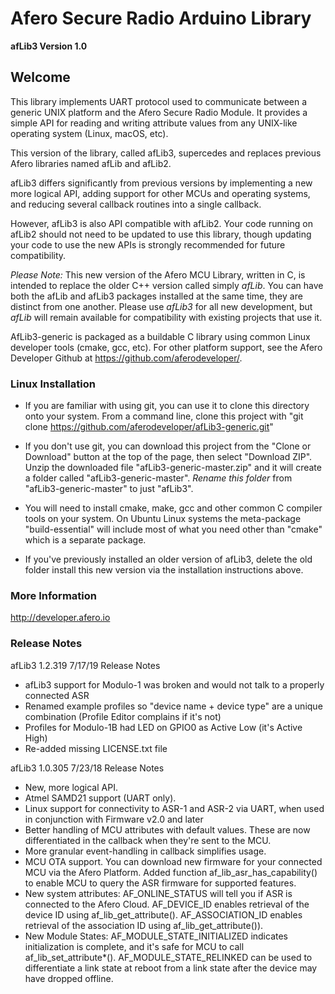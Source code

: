 # Afero Secure Radio Arduino Library #

**afLib3 Version 1.0**

## Welcome ##

This library implements UART protocol used to communicate between a generic UNIX platform and the Afero Secure Radio Module. It provides a simple API for reading and writing attribute values from any UNIX-like operating system (Linux, macOS, etc).

This version of the library, called afLib3, supercedes and replaces previous Afero libraries named afLib and afLib2.

afLib3 differs significantly from previous versions by implementing a new more logical API, adding support for other MCUs and operating systems, and reducing several callback routines into a single callback.

However, afLib3 is also API compatible with afLib2. Your code running on afLib2 should not need to be updated to use this library, though updating your code to use the new APIs is strongly recommended for future compatibility.

*Please Note:* This new version of the Afero MCU Library, written in C, is intended to replace the older C++ version called simply *afLib*. You can have both the afLib and afLib3 packages installed at the same time, they are distinct from one another. Please use *afLib3* for all new development, but *afLib* will remain available for compatibility with existing projects that use it.

AfLib3-generic is packaged as a buildable C library using common Linux developer tools (cmake, gcc, etc). For other platform support, see the Afero Developer Github at https://github.com/aferodeveloper/.


### Linux Installation ###

* If you are familiar with using git, you can use it to clone this directory onto your system.
  From a command line, clone this project with "git clone https://github.com/aferodeveloper/afLib3-generic.git"

* If you don't use git, you can download this project from the "Clone or Download" button at the top of the page, then select "Download ZIP". Unzip the downloaded file "afLib3-generic-master.zip" and it will create a folder called "afLib3-generic-master". *Rename this folder* from "afLib3-generic-master" to just "afLib3".

* You will need to install cmake, make, gcc and other common C compiler tools on your system. On Ubuntu Linux systems the meta-package "build-essential" will include most of what you need other than "cmake" which is a separate package.

* If you've previously installed an older version of afLib3, delete the old folder install this new version via the installation instructions above.

### More Information ###

<http://developer.afero.io>

### Release Notes ###

afLib3 1.2.319 7/17/19 Release Notes

* afLib3 support for Modulo-1 was broken and would not talk to a properly connected ASR
* Renamed example profiles so "device name + device type" are a unique combination (Profile Editor complains if it's not)
* Profiles for Modulo-1B had LED on GPIO0 as Active Low (it's Active High)
* Re-added missing LICENSE.txt file

afLib3 1.0.305 7/23/18 Release Notes

* New, more logical API.
* Atmel SAMD21 support (UART only).
* Linux support for connectivity to ASR-1 and ASR-2 via UART, when used in conjunction with Firmware v2.0 and later
* Better handling of MCU attributes with default values. These are now differentiated in the callback when they're sent to the MCU.
* More granular event-handling in callback simplifies usage.
* MCU OTA support. You can download new firmware for your connected MCU via the Afero Platform.
Added function af_lib_asr_has_capability() to enable MCU to query the ASR firmware for supported features.
* New system attributes:
  AF_ONLINE_STATUS will tell you if ASR is connected to the Afero Cloud.
  AF_DEVICE_ID enables retrieval of the device ID using af_lib_get_attribute().
  AF_ASSOCIATION_ID enables retrieval of the association ID using af_lib_get_attribute()).
* New Module States:
  AF_MODULE_STATE_INITIALIZED indicates initialization is complete, and it's safe for MCU to call af_lib_set_attribute*().
  AF_MODULE_STATE_RELINKED can be used to differentiate a link state at reboot from a link state after the device may have dropped offline.

